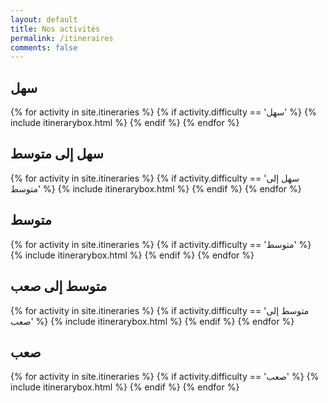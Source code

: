 ```yaml
---
layout: default
title: Nos activités
permalink: /itineraires
comments: false
---
```




<section class="recent-posts">
    <div class="section-title">
        <h2 id="facile"><span>سهل</span></h2>
    </div>
    <div class="row listrecent">
 {% for activity in site.itineraries %}
 {% if activity.difficulty == 'سهل'   %}
 {% include itinerarybox.html %}
 {% endif %}
 {% endfor %} 
    </div>
</section>

<section class="recent-posts">
    <div class="section-title">
        <h2 id="facile"><span>سهل إلى متوسط</span></h2>
    </div>
    <div class="row listrecent">
 {% for activity in site.itineraries %}
 {% if activity.difficulty == 'سهل إلى متوسط'   %}
 {% include itinerarybox.html %}
 {% endif %}
 {% endfor %} 
    </div>
</section>

<section class="recent-posts">
    <div class="section-title">
        <h2 id="facile"><span>متوسط </span></h2>
    </div>
    <div class="row listrecent">
 {% for activity in site.itineraries %}
 {% if activity.difficulty == 'متوسط'   %}
 {% include itinerarybox.html %}
 {% endif %}
 {% endfor %} 
    </div>
</section>

<section class="recent-posts">
    <div class="section-title">
        <h2 id="facile"><span>  متوسط إلى صعب      </span></h2>
    </div>
    <div class="row listrecent">
 {% for activity in site.itineraries %}
 {% if activity.difficulty == 'متوسط إلى صعب'   %}
 {% include itinerarybox.html %}
 {% endif %}
 {% endfor %} 
    </div>
</section>
 
 <section class="recent-posts">
    <div class="section-title">
        <h2 id="facile"><span>صعب </span></h2>
    </div>
    <div class="row listrecent">
 {% for activity in site.itineraries %}
 {% if activity.difficulty == 'صعب'   %}
 {% include itinerarybox.html %}
 {% endif %}
 {% endfor %} 
    </div>
</section>